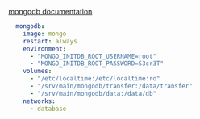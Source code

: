 [mongodb documentation](https://hub.docker.com/_/mongo)
```yaml
  mongodb:
    image: mongo
    restart: always
    environment:
      - "MONGO_INITDB_ROOT_USERNAME=root"
      - "MONGO_INITDB_ROOT_PASSWORD=S3cr3T"
    volumes:
      - "/etc/localtime:/etc/localtime:ro"
      - "/srv/main/mongodb/transfer:/data/transfer"
      - "/srv/main/mongodb/data:/data/db"
    networks:
      - database
```